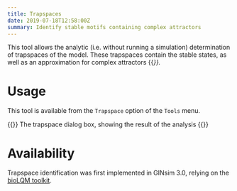 ```yaml
---
title: Trapspaces
date: 2019-07-18T12:58:00Z
summary: Identify stable motifs containing complex attractors
---
```


This tool allows the analytic (i.e. without running a simulation) determination of
trapspaces of the model. These trapspaces contain the stable states, as well as an
approximation for complex attractors {{<cite Klarner2014 />}}.


Usage
=====

This tool is available from the ``Trapspace`` option of the ``Tools`` menu.

{{<fig src="trapspaces.png">}}
The trapspace dialog box, showing the result of the analysis
{{</fig>}}


Availability
============

Trapspace identification was first implemented in GINsim 3.0, relying on 
the [bioLQM toolkit](http://www.colomoto.org/biolqm).


